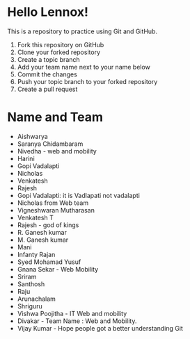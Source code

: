 # Hello Lennox!

This is a repository to practice using Git and GitHub.

  1. Fork this repository on GitHub
  2. Clone your forked repository
  3. Create a topic branch
  4. Add your team name next to your name below
  5. Commit the changes
  6. Push your topic branch to your forked repository
  7. Create a pull request

# Name and Team

  * Aishwarya
  * Saranya Chidambaram
  * Nivedha - web and mobility
  * Harini
  * Gopi Vadalapti
  * Nicholas
  * Venkatesh
  * Rajesh
  * Gopi Vadalapti: it is Vadlapati not vadalapti
  * Nicholas from Web team
  * Vigneshwaran Mutharasan
  * Venkatesh T
  * Rajesh - god of kings
  * R. Ganesh kumar
  * M. Ganesh kumar  
  * Mani
  * Infanty Rajan
  * Syed Mohamad Yusuf
  * Gnana Sekar - Web Mobility
  * Sriram
  * Santhosh
  * Raju
  * Arunachalam
  * Shriguru
  * Vishwa Poojitha - IT Web and mobility
  * Divakar - Team Name : Web and Mobility.
  * Vijay Kumar - Hope people got a better understanding Git
